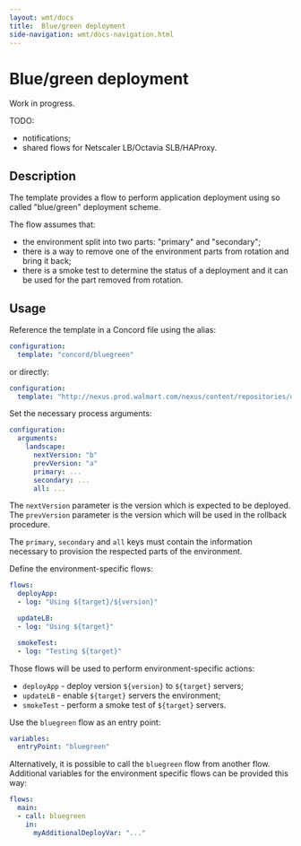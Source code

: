 ```yaml
---
layout: wmt/docs
title:  Blue/green deployment
side-navigation: wmt/docs-navigation.html
---
```


# Blue/green deployment

Work in progress.

TODO:
- notifications;
- shared flows for Netscaler LB/Octavia SLB/HAProxy.

## Description

The template provides a flow to perform application deployment using
so called "blue/green" deployment scheme.

The flow assumes that:
- the environment split into two parts: "primary" and "secondary";
- there is a way to remove one of the environment parts from rotation
and bring it back;
- there is a smoke test to determine the status of a deployment and
it can be used for the part removed from rotation.

## Usage

Reference the template in a Concord file using the alias:
```yaml
configuration:
  template: "concord/bluegreen"
```
or directly:
```yaml
configuration:
  template: "http://nexus.prod.walmart.com/nexus/content/repositories/devtools/com/walmartlabs/concord/templates/concord-template-bluegreen/0.0.3/concord-template-bluegreen-0.0.3.jar"
```

Set the necessary process arguments:
```yaml
configuration:
  arguments:
    landscape:
      nextVersion: "b"
      prevVersion: "a"
      primary: ...
      secondary: ...
      all: ...
```

The `nextVersion` parameter is the version which is expected to be
deployed. The `prevVersion` parameter is the version which will be
used in the rollback procedure.

The `primary`, `secondary` and `all` keys must contain the
information necessary to provision the respected parts of the
environment.

Define the environment-specific flows:
```yaml
flows:
  deployApp:
  - log: "Using ${target}/${version}"

  updateLB:
  - log: "Using ${target}"

  smokeTest:
  - log: "Testing ${target}"
```

Those flows will be used to perform environment-specific actions:
- `deployApp` - deploy version `${version}` to `${target}` servers;
- `updateLB` - enable `${target}` servers the environment;
- `smokeTest` - perform a smoke test of `${target}` servers.

Use the `bluegreen` flow as an entry point:
```yaml
variables:
  entryPoint: "bluegreen"    
```

Alternatively, it is possible to call the `bluegreen` flow from
another flow. Additional variables for the environment specific
flows can be provided this way:
```yaml
flows:
  main:
  - call: bluegreen
    in:
      myAdditionalDeployVar: "..."
```
